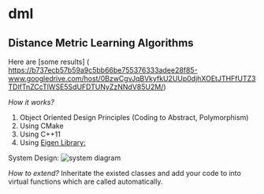 # dml
## Distance Metric Learning Algorithms


Here are [some results] (
https://b737ecb57b59a9c5bb66be755376333adee28f85-www.googledrive.com/host/0BzwCgvJqBVkyfkU2UUp0djhXOEtJTHFfUTZ3TDlfTnZCcTlWSE5SdUFDTUNyZzNNdV85U2M/)



*How it works?*
1. Object Oriented Design Principles (Coding to Abstract, Polymorphism)
2. Using CMake
3. Using C++11
4. Using  [Eigen Library:](http://eigen.tuxfamily.org/index.php?title=Main_Page)


System Design: 
![system diagram](https://github.com/minhvvu/dml/blob/master/systemDesign.png "Class Diagram")


*How to extend?*
Inheritate the existed classes and add your code to into virtual functions which are called automatically.

